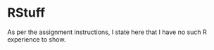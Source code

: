 # RStuff
As per the assignment instructions, I state here that I have no such R experience to show.
